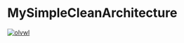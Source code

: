 # MySimpleCleanArchitecture
[![olvwl](https://circleci.com/gh/olvwl/MySimpleCleanArchitecture.svg?style=svg)](https://circleci.com/gh/arifaizin/MySimpleCleanArchitecture)
